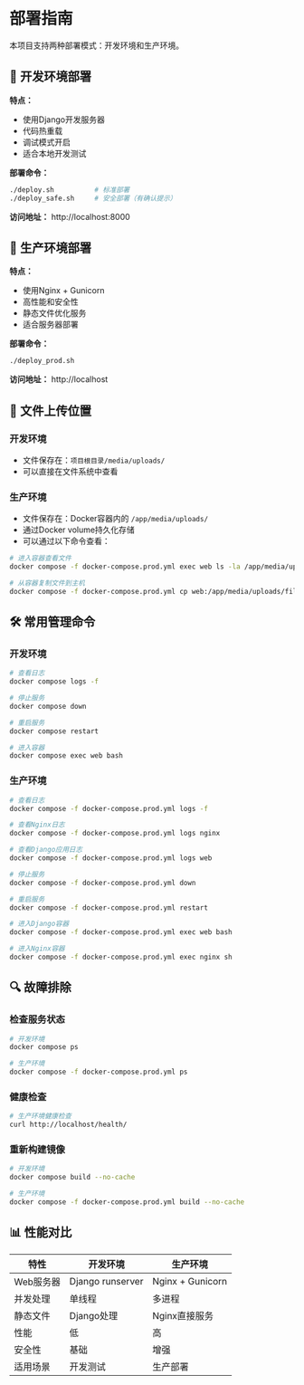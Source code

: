 # 部署指南

本项目支持两种部署模式：开发环境和生产环境。

## 🔧 开发环境部署

**特点：**
- 使用Django开发服务器
- 代码热重载
- 调试模式开启
- 适合本地开发测试

**部署命令：**
```bash
./deploy.sh          # 标准部署
./deploy_safe.sh     # 安全部署（有确认提示）
```

**访问地址：** http://localhost:8000

## 🚀 生产环境部署

**特点：**
- 使用Nginx + Gunicorn
- 高性能和安全性
- 静态文件优化服务
- 适合服务器部署

**部署命令：**
```bash
./deploy_prod.sh
```

**访问地址：** http://localhost

## 📁 文件上传位置

### 开发环境
- 文件保存在：`项目根目录/media/uploads/`
- 可以直接在文件系统中查看

### 生产环境
- 文件保存在：Docker容器内的 `/app/media/uploads/`
- 通过Docker volume持久化存储
- 可以通过以下命令查看：
```bash
# 进入容器查看文件
docker compose -f docker-compose.prod.yml exec web ls -la /app/media/uploads/

# 从容器复制文件到主机
docker compose -f docker-compose.prod.yml cp web:/app/media/uploads/filename.ext ./
```

## 🛠️ 常用管理命令

### 开发环境
```bash
# 查看日志
docker compose logs -f

# 停止服务
docker compose down

# 重启服务
docker compose restart

# 进入容器
docker compose exec web bash
```

### 生产环境
```bash
# 查看日志
docker compose -f docker-compose.prod.yml logs -f

# 查看Nginx日志
docker compose -f docker-compose.prod.yml logs nginx

# 查看Django应用日志
docker compose -f docker-compose.prod.yml logs web

# 停止服务
docker compose -f docker-compose.prod.yml down

# 重启服务
docker compose -f docker-compose.prod.yml restart

# 进入Django容器
docker compose -f docker-compose.prod.yml exec web bash

# 进入Nginx容器
docker compose -f docker-compose.prod.yml exec nginx sh
```

## 🔍 故障排除

### 检查服务状态
```bash
# 开发环境
docker compose ps

# 生产环境
docker compose -f docker-compose.prod.yml ps
```

### 健康检查
```bash
# 生产环境健康检查
curl http://localhost/health/
```

### 重新构建镜像
```bash
# 开发环境
docker compose build --no-cache

# 生产环境
docker compose -f docker-compose.prod.yml build --no-cache
```

## 📊 性能对比

| 特性 | 开发环境 | 生产环境 |
|------|----------|----------|
| Web服务器 | Django runserver | Nginx + Gunicorn |
| 并发处理 | 单线程 | 多进程 |
| 静态文件 | Django处理 | Nginx直接服务 |
| 性能 | 低 | 高 |
| 安全性 | 基础 | 增强 |
| 适用场景 | 开发测试 | 生产部署 |